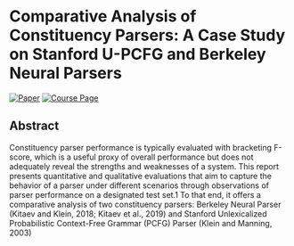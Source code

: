 # Comparative Analysis of Constituency Parsers: A Case Study on Stanford U-PCFG and Berkeley Neural Parsers

[![Paper](https://img.shields.io/badge/Paper-007ACC?style=for-the-badge&labelColor=007ACC)](https://drive.google.com/file/d/16fMdIH3aEdgeILgvdDL4TgvwpM18FbpI/view?usp=sharing)
[![Course Page](https://img.shields.io/badge/Course_Page-007ACC?style=for-the-badge&labelColor=007ACC)](https://www.cl.cam.ac.uk/teaching/2324/L95/)

## Abstract
Constituency parser performance is typically evaluated with bracketing F-score, which is a useful proxy of overall performance but does not adequately reveal the strengths and weaknesses of a system. This report presents quantitative and qualitative evaluations that aim to capture the behavior of a parser under different scenarios through observations of parser performance on a designated test set.1 To that end, it offers a comparative analysis of two constituency parsers: Berkeley Neural Parser (Kitaev and Klein, 2018; Kitaev et al., 2019) and Stanford Unlexicalized Probabilistic Context-Free Grammar (PCFG) Parser (Klein and Manning, 2003)

